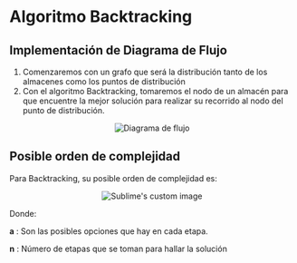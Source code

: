 # Algoritmo Backtracking

## Implementación de Diagrama de Flujo

1. Comenzaremos con un grafo que será la distribución tanto de los almacenes como los puntos de distribución
2. Con el algoritmo Backtracking, tomaremos el nodo de un almacén para que encuentre la mejor solución para realizar su recorrido al nodo del punto de distribución.


<p align="center">
  <img src="https://github.com/gianellacoronel2/ihc-front/blob/master/Imagen-OrdenComplejidad/Diagrama_Flujo_1.png" alt="Diagrama de flujo"/>
</p>


## Posible orden de complejidad

Para Backtracking, su posible orden de complejidad es:
<p align="center">
  <img src="https://github.com/gianellacoronel2/ihc-front/blob/master/Imagen-OrdenComplejidad/OrdenComplejidad.png" alt="Sublime's custom image"/>
</p>

Donde:

**a** : Son las posibles opciones que hay en cada etapa.

**n** : Número de etapas que se toman para hallar la solución
